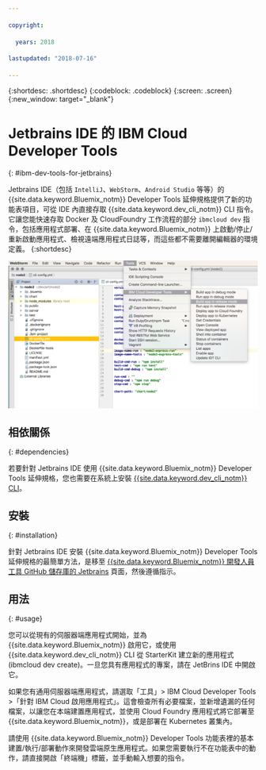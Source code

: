 ```yaml
---

copyright:

  years: 2018

lastupdated: "2018-07-16"

---
```


{:shortdesc: .shortdesc}
{:codeblock: .codeblock}
{:screen: .screen}
{:new_window: target="_blank"}

# Jetbrains IDE 的 IBM Cloud Developer Tools
{: #ibm-dev-tools-for-jetbrains}

Jetbrains IDE（包括 `IntelliJ`、`WebStorm`、`Android Studio` 等等）的 {{site.data.keyword.Bluemix_notm}} Developer Tools 延伸規格提供了新的功能表項目，可從 IDE 內直接存取 {{site.data.keyword.dev_cli_notm}} CLI 指令。它讓您能快速存取 Docker 及 CloudFoundry 工作流程的部分 `ibmcloud dev` 指令，包括應用程式部署、在 {{site.data.keyword.Bluemix_notm}} 上啟動/停止/重新啟動應用程式、檢視遠端應用程式日誌等，而這些都不需要離開編輯器的環境定義。
{:shortdesc}

![在 WebStorm IDE 內執行之 IBM Cloud Developer Tools 的畫面擷取。](jetbrains.png "在 WebStorm IDE 內執行的 {{site.data.keyword.Bluemix_notm}} Developer Tools 功能表範例")

## 相依關係
{: #dependencies}

若要針對 Jetbrains IDE 使用 {{site.data.keyword.Bluemix_notm}} Developer Tools 延伸規格，您也需要在系統上安裝 [{{site.data.keyword.dev_cli_notm}} CLI](index.html)。

## 安裝
{: #installation}

針對 Jetbrains IDE 安裝 {{site.data.keyword.Bluemix_notm}} Developer Tools 延伸規格的最簡單方法，是移至 [{{site.data.keyword.Bluemix_notm}} 開發人員工具 GitHub 儲存庫的 Jetbrains](https://github.com/IBM-Cloud/ibm-cloud-developer-tools/tree/master/jetbrains) 頁面，然後遵循指示。

## 用法
{: #usage}

您可以從現有的伺服器端應用程式開始，並為 {{site.data.keyword.Bluemix_notm}} 啟用它，或使用 {{site.data.keyword.dev_cli_notm}} CLI 從 StarterKit 建立新的應用程式 (ibmcloud dev create)。一旦您具有應用程式的專案，請在 JetBrins IDE 中開啟它。

如果您有通用伺服器端應用程式，請選取「工具」> IBM Cloud Developer Tools >「針對 IBM Cloud 啟用應用程式」。這會檢查所有必要檔案，並新增遺漏的任何檔案，以讓您在本端建置應用程式，並使用 Cloud Foundry 應用程式將它部署至 {{site.data.keyword.Bluemix_notm}}，或是部署在 Kubernetes 叢集內。

請使用 {{site.data.keyword.Bluemix_notm}} Developer Tools 功能表裡的基本建置/執行/部署動作來開發雲端原生應用程式。如果您需要執行不在功能表中的動作，請直接開啟「終端機」標籤，並手動輸入想要的指令。
